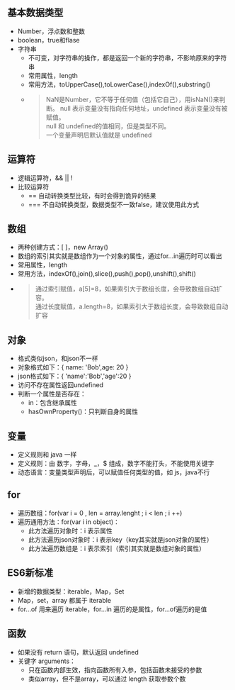 ## 基本数据类型
- Number，浮点数和整数
- boolean，true和flase
- 字符串 
  - 不可变，对字符串的操作，都是返回一个新的字符串，不影响原来的字符串
  - 常用属性，length
  - 常用方法，toUpperCase(),toLowerCase(),indexOf(),substring()
  - >NaN是Number，它不等于任何值（包括它自己），用isNaN()来判断。
    >null 表示变量没有指向任何地址，undefined 表示变量没有被赋值。  
    >null 和 undefined的值相同，但是类型不同。   
    >一个变量声明后默认值就是 undefined
## 运算符
- 逻辑运算符，&& || ! 
- 比较运算符 
  - == 自动转换类型比较，有时会得到诡异的结果
  - === 不自动转换类型，数据类型不一致false，建议使用此方式
## 数组
- 两种创建方式：[ ]，new Array()
- 数组的索引其实就是数组作为一个对象的属性，通过for...in遍历时可以看出
- 常用属性，length
- 常用方法，indexOf(),join(),slice(),push(),pop(),unshift(),shift()
- >通过索引赋值，a[5]=8，如果索引大于数组长度，会导致数组自动扩容。   
  >通过长度赋值，a.length=8，如果索引大于数组长度，会导致数组自动扩容
## 对象
- 格式类似json，和json不一样
- 对象格式如下：{ name: 'Bob',age: 20 } 
- json格式如下：{ 'name':'Bob','age':20 }
- 访问不存在属性返回undefined
- 判断一个属性是否存在：
  - in：包含继承属性
  - hasOwnProperty()：只判断自身的属性
## 变量
- 定义规则和 java 一样
- 定义规则：由 数字，字母，_，$ 组成，数字不能打头，不能使用关键字
- 动态语言：变量类型声明后，可以赋值任何类型的值，如 js，java不行
## for
- 遍历数组：for(var i = 0 , len = array.lenght ; i < len ; i ++)
- 遍历通用方法：for(var i in object)：
  - 此方法遍历对象时：i 表示属性
  - 此方法遍历json对象时：i 表示key（key其实就是json对象的属性）
  - 此方法遍历数组是：i 表示索引（索引其实就是数组对象的属性）
## ES6新标准
- 新增的数据类型：iterable，Map，Set
- Map，set，array 都属于 iterable
- for...of 用来遍历 iterable，for...in 遍历的是属性，for...of遍历的是值
## 函数
- 如果没有 return 语句，默认返回 undefined
- 关键字 arguments：
    - 只在函数内部生效，指向函数所有入参，包括函数未接受的参数
    - 类似array，但不是array，可以通过 length 获取参数个数